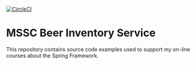 [![CircleCI](https://circleci.com/gh/AzharSy3d/mssc-beer-order-service.svg?style=svg)](https://circleci.com/gh/AzharSy3d/mssc-beer-order-service)
# MSSC Beer Inventory Service

This repository contains source code examples used to support my on-line courses about the Spring Framework.
